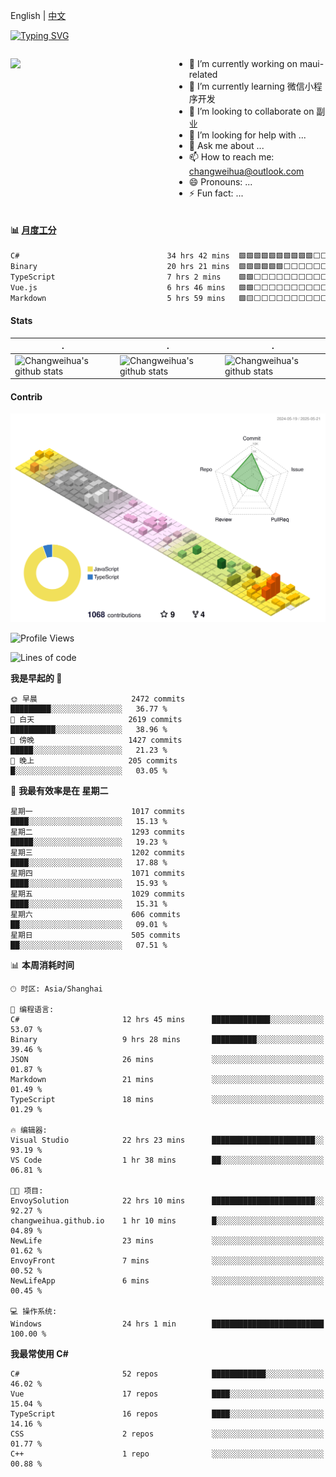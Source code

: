 English | [中文](README_CN.md)

[![Typing SVG](https://readme-typing-svg.herokuapp.com?color=%2336BCF7&center=true&vCenter=true&width=600&lines=Hi+there+👋,+I+am+Chang+Weihua;+Welcome+to+My+Profile!;Over+9+years+of+programming+experience;Always+learning+new+things+)](https://git.io/typing-svg)

<div style="display: grid;gap: 20px;grid-template-columns: repeat(auto-fit, minmax(240px, 1fr));">

[<img src="https://github-readme-stats.vercel.app/api?username=changweihua&show_icons=true&locale=cn" />](https://metrics.lecoq.io/changweihua#gh-light-mode-only)

<div>

- 🔭 I’m currently working on maui-related
- 🌱 I’m currently learning 微信小程序开发
- 👯 I’m looking to collaborate on 副业
- 🤔 I’m looking for help with ...
- 💬 Ask me about ...
- 📫 How to reach me: changweihua@outlook.com
- 😄 Pronouns: ...
- ⚡ Fun fact: ...

</div>

</div>

#### :bar_chart: [月度工分](https://github.com/changweihua/wakapi)

<!--START_SECTION:wakao-->

```txt
C#                                 34 hrs 42 mins  🟩🟩🟩🟩🟩🟩🟩🟩🟩🟩⬜⬜⬜⬜⬜⬜⬜⬜⬜⬜⬜⬜⬜⬜⬜   39.43 %
Binary                             20 hrs 21 mins  🟩🟩🟩🟩🟩🟩⬜⬜⬜⬜⬜⬜⬜⬜⬜⬜⬜⬜⬜⬜⬜⬜⬜⬜⬜   23.12 %
TypeScript                         7 hrs 2 mins    🟩🟩⬜⬜⬜⬜⬜⬜⬜⬜⬜⬜⬜⬜⬜⬜⬜⬜⬜⬜⬜⬜⬜⬜⬜   08.00 %
Vue.js                             6 hrs 46 mins   🟩🟩⬜⬜⬜⬜⬜⬜⬜⬜⬜⬜⬜⬜⬜⬜⬜⬜⬜⬜⬜⬜⬜⬜⬜   07.69 %
Markdown                           5 hrs 59 mins   🟩🟨⬜⬜⬜⬜⬜⬜⬜⬜⬜⬜⬜⬜⬜⬜⬜⬜⬜⬜⬜⬜⬜⬜⬜   06.80 %
```

<!--END_SECTION:wakao-->

#### Stats ####


| .                                                                                                                                            | .                                                                                                                                      | .                                                                                                                                                     |
| -------------------------------------------------------------------------------------------------------------------------------------------- | -------------------------------------------------------------------------------------------------------------------------------------- | ----------------------------------------------------------------------------------------------------------------------------------------------------- |
| ![Changweihua's github stats](https://github-readme-stats.vercel.app/api?username=changweihua&show_icons=true&theme=radical&hide_title=true) | ![Changweihua's github stats](https://github-readme-stats.vercel.app/api/top-langs/?username=changweihua&theme=radical&layout=compact) | ![Changweihua's github stats](https://github-readme-stats.vercel.app/api?username=changweihua&show_icons=true&theme=radical&include_all_commits=true) |


#### Contrib ####

<!--   profile-green-animate -->
![](./profile-3d-contrib/profile-south-season-animate.svg)

<!--START_SECTION:waka-->
![Profile Views](http://img.shields.io/badge/%E4%B8%AA%E4%BA%BA%E8%B5%84%E6%96%99%E8%A7%82%E7%9C%8B%E6%AC%A1%E6%95%B0-1-blue)

![Lines of code](https://img.shields.io/badge/%E4%BB%8E%E3%80%8CHello%20World%E3%80%8D%E8%B5%B7%E6%88%91%E5%B7%B2%E7%BB%8F%E5%86%99%E4%BA%86-24.0%20million%20%E8%A1%8C%E4%BB%A3%E7%A0%81-blue)

**我是早起的 🐤** 

```text
🌞 早晨                     2472 commits        █████████░░░░░░░░░░░░░░░░   36.77 % 
🌆 白天                     2619 commits        ██████████░░░░░░░░░░░░░░░   38.96 % 
🌃 傍晚                     1427 commits        █████░░░░░░░░░░░░░░░░░░░░   21.23 % 
🌙 晚上                     205 commits         █░░░░░░░░░░░░░░░░░░░░░░░░   03.05 % 
```
📅 **我最有效率是在 星期二** 

```text
星期一                      1017 commits        ████░░░░░░░░░░░░░░░░░░░░░   15.13 % 
星期二                      1293 commits        █████░░░░░░░░░░░░░░░░░░░░   19.23 % 
星期三                      1202 commits        ████░░░░░░░░░░░░░░░░░░░░░   17.88 % 
星期四                      1071 commits        ████░░░░░░░░░░░░░░░░░░░░░   15.93 % 
星期五                      1029 commits        ████░░░░░░░░░░░░░░░░░░░░░   15.31 % 
星期六                      606 commits         ██░░░░░░░░░░░░░░░░░░░░░░░   09.01 % 
星期日                      505 commits         ██░░░░░░░░░░░░░░░░░░░░░░░   07.51 % 
```


📊 **本周消耗时间** 

```text
🕑︎ 时区: Asia/Shanghai

💬 编程语言: 
C#                       12 hrs 45 mins      █████████████░░░░░░░░░░░░   53.07 % 
Binary                   9 hrs 28 mins       ██████████░░░░░░░░░░░░░░░   39.46 % 
JSON                     26 mins             ░░░░░░░░░░░░░░░░░░░░░░░░░   01.87 % 
Markdown                 21 mins             ░░░░░░░░░░░░░░░░░░░░░░░░░   01.49 % 
TypeScript               18 mins             ░░░░░░░░░░░░░░░░░░░░░░░░░   01.29 % 

🔥 编辑器: 
Visual Studio            22 hrs 23 mins      ███████████████████████░░   93.19 % 
VS Code                  1 hr 38 mins        ██░░░░░░░░░░░░░░░░░░░░░░░   06.81 % 

🐱‍💻 项目: 
EnvoySolution            22 hrs 10 mins      ███████████████████████░░   92.27 % 
changweihua.github.io    1 hr 10 mins        █░░░░░░░░░░░░░░░░░░░░░░░░   04.89 % 
NewLife                  23 mins             ░░░░░░░░░░░░░░░░░░░░░░░░░   01.62 % 
EnvoyFront               7 mins              ░░░░░░░░░░░░░░░░░░░░░░░░░   00.52 % 
NewLifeApp               6 mins              ░░░░░░░░░░░░░░░░░░░░░░░░░   00.45 % 

💻 操作系统: 
Windows                  24 hrs 1 min        █████████████████████████   100.00 % 
```

**我最常使用 C#** 

```text
C#                       52 repos            ████████████░░░░░░░░░░░░░   46.02 % 
Vue                      17 repos            ████░░░░░░░░░░░░░░░░░░░░░   15.04 % 
TypeScript               16 repos            ████░░░░░░░░░░░░░░░░░░░░░   14.16 % 
CSS                      2 repos             ░░░░░░░░░░░░░░░░░░░░░░░░░   01.77 % 
C++                      1 repo              ░░░░░░░░░░░░░░░░░░░░░░░░░   00.88 % 
```




<!--END_SECTION:waka-->


<!-- ![](assets/Bottom_down.svg) -->

